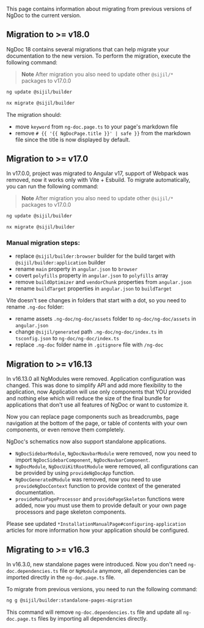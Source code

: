 This page contains information about migrating from previous versions of NgDoc to the current
version.

## Migration to >= v18.0

NgDoc 18 contains several migrations that can help migrate your documentation to the new version. To
perform the migration, execute the following command:

> **Note**
> After migration you also need to update other `@sijil/*` packages to v17.0.0

```bash group="migration-v18" name="Angular" icon="angular"
ng update @sijil/builder
```

```bash group="migration-v18" name="Nx" icon="nx"
nx migrate @sijil/builder
```

The migration should:

- move `keyword` from `ng-doc.page.ts` to your page's markdown file
- remove `# {{ '{{ NgDocPage.title }}' | safe }}` from the markdown file since the title is now
  displayed by default.

## Migration to >= v17.0

In v17.0.0, project was migrated to Angular v17, support of Webpack was removed, now it works only
with Vite + Esbuild. To migrate automatically, you can run the following command:

> **Note**
> After migration you also need to update other `@sijil/*` packages to v17.0.0

```bash group="migration-v17" name="Angular" icon="angular"
ng update @sijil/builder
```

```bash group="migration-v17" name="Nx" icon="nx"
nx migrate @sijil/builder
```

### Manual migration steps:

- replace `@sijil/builder:browser` builder for the build target with `@sijil/builder:application`
  builder
- rename `main` property in `angular.json` to `browser`
- covert `polyfills` property in `angular.json` to `polyfills` array
- remove `buildOptimizer` and `vendorChunk` properties from `angular.json`
- rename `buildTarget` properties in `angular.json` to `buildTarget`

Vite doesn't see changes in folders that start with a dot, so you need to rename `.ng-doc` folder:

- rename assets `.ng-doc/ng-doc/assets` folder to `ng-doc/ng-doc/assets` in `angular.json`
- change `@sijil/generated` path `.ng-doc/ng-doc/index.ts` in `tsconfig.json` to
  `ng-doc/ng-doc/index.ts`
- replace `.ng-doc` folder name in `.gitignore` file with `/ng-doc`

## Migration to >= v16.13

In v16.13.0 all NgModules were removed. Application configuration was changed.
This was done to simplify API and add more flexibility to the application, now Application will
use only components that YOU provided and nothing else which will reduce the size of the final
bundle for applications that don't use all features of NgDoc or want to customize it.

Now you can replace page components such as breadcrumbs, page navigation at the bottom of the page,
or table of contents with your own components, or even remove them completely.

NgDoc's schematics now also support standalone applications.

- `NgDocSidebarModule`, `NgDocNavbarModule` were removed, now you need to import
  `NgDocSidebarComponent`, `NgDocNavbarComponent`.
- `NgDocModule`, `NgDocUiKitRootModule` were removed, all configurations can
  be provided by using `provideNgDocApp` function.
- `NgDocGeneratedModule` was removed, now you need to use `provideNgDocContext` function to provide
  context of the generated documentation.
- `provideMainPageProcessor` and `providePageSkeleton` functions were added, now you must use them
  to
  provide default or your own page processors and page skeleton components.

Please see updated `*InstallationManualPage#configuring-application` articles for more information
how your
application should be configured.

## Migrating to >= v16.3

In v16.3.0, new standalone pages were introduced. Now you don't need `ng-doc.dependencies.ts` file
or `NgModule` anymore, all dependencies can be imported directly in the `ng-doc.page.ts` file.

To migrate from previous versions, you need to run the following command:

```bash
ng g @sijil/builder:standalone-pages-migration
```

This command will remove `ng-doc.dependencies.ts` file and update all `ng-doc.page.ts` files
by importing all dependencies directly.
